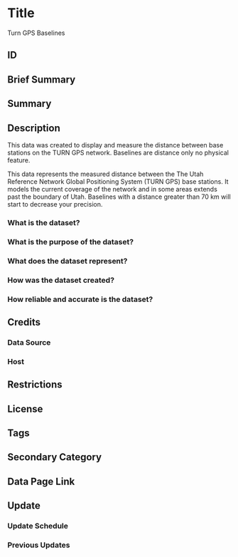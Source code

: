 # Title

Turn GPS Baselines

## ID

## Brief Summary

## Summary

## Description

This data was created to display and measure the distance between base stations on the TURN GPS network. Baselines are distance only no physical feature.

This data represents the measured distance between the The Utah Reference Network Global Positioning System (TURN GPS) base stations. It models the current coverage of the network and in some areas extends past the boundary of Utah. Baselines with a distance greater than 70 km will start to decrease your precision.

### What is the dataset?

### What is the purpose of the dataset?

### What does the dataset represent?

### How was the dataset created?

### How reliable and accurate is the dataset?

## Credits

### Data Source

### Host

## Restrictions

## License

## Tags

## Secondary Category

## Data Page Link

## Update

### Update Schedule

### Previous Updates
